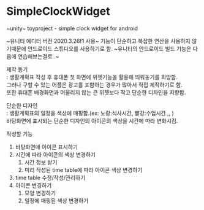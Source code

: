 # SimpleClockWidget
~unity~ toyproject - simple clock widget for android

~유니티 에디터 버전 2020.3.26f1 사용~
기능이 단순하고 복잡한 연산을 사용하지 않기때문에 안드로이드 스튜디오를 사용하기로 함. 
~유니티의 안드로이드 빌드 기능은 다음에 연습해보는걸로..~

제작 동기  
: 생활계획표 작성 후 휴대폰 첫 화면에 위젯기능을 활용해 띄워놓기를 희망함.  
그러나 구할 수 있는 어플은 광고를 포함하는 경우가 많아서 직접 제작하기로 함.  
또한 휴대폰 배경화면과 어울리지 않는 큰 위젯보다 작고 단순한 디자인을 지향함.  

단순한 디자인  
: 생활계획표의 일정을 색상에 매핑함.(ex: 노랑:식사시간, 빨강:수업시간 ,, )  
바탕화면에 표시되는 단순한 디자인의 아이콘의 색상을 시간에 따라 변화시킴.   

작성할 기능
1. 바탕화면에 아이콘 표시하기
2. 시간에 따라 아이콘의 색상 변경하기
    1) 시간 정보 받기
    2) 미리 작성된 time table에 따라 아이콘 색상 변경하기
3. time table 수정/작성/관리하기
4. 아이콘 변경하기
    1) 모양 변경하기
    2) 일정에 매핑된 색상 변경하기
